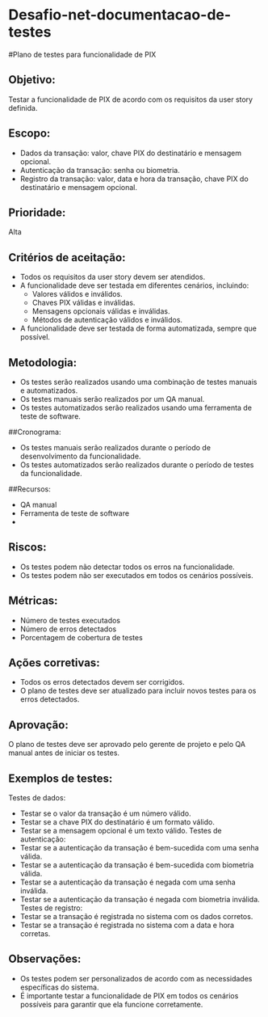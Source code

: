 # Desafio-net-documentacao-de-testes


#Plano de testes para funcionalidade de PIX

## Objetivo:

Testar a funcionalidade de PIX de acordo com os requisitos da user story definida.

## Escopo:

- Dados da transação: valor, chave PIX do destinatário e mensagem opcional.
- Autenticação da transação: senha ou biometria.
- Registro da transação: valor, data e hora da transação, chave PIX do destinatário e mensagem opcional.

## Prioridade:
Alta

## Critérios de aceitação:
- Todos os requisitos da user story devem ser atendidos.
- A funcionalidade deve ser testada em diferentes cenários, incluindo:
    - Valores válidos e inválidos.
    - Chaves PIX válidas e inválidas.
    - Mensagens opcionais válidas e inválidas.
    - Métodos de autenticação válidos e inválidos.
- A funcionalidade deve ser testada de forma automatizada, sempre que possível.

## Metodologia:
- Os testes serão realizados usando uma combinação de testes manuais e automatizados.
- Os testes manuais serão realizados por um QA manual.
- Os testes automatizados serão realizados usando uma ferramenta de teste de software.

##Cronograma:
- Os testes manuais serão realizados durante o período de desenvolvimento da funcionalidade.
- Os testes automatizados serão realizados durante o período de testes da funcionalidade.

##Recursos:
- QA manual
- Ferramenta de teste de software
- 
## Riscos:
- Os testes podem não detectar todos os erros na funcionalidade.
- Os testes podem não ser executados em todos os cenários possíveis.

## Métricas:
- Número de testes executados
- Número de erros detectados
- Porcentagem de cobertura de testes

  
## Ações corretivas:
- Todos os erros detectados devem ser corrigidos.
- O plano de testes deve ser atualizado para incluir novos testes para os erros detectados.
  
## Aprovação:

O plano de testes deve ser aprovado pelo gerente de projeto e pelo QA manual antes de iniciar os testes.

## Exemplos de testes:

Testes de dados:
  - Testar se o valor da transação é um número válido.
  - Testar se a chave PIX do destinatário é um formato válido.
  - Testar se a mensagem opcional é um texto válido.
Testes de autenticação:
  - Testar se a autenticação da transação é bem-sucedida com uma senha válida.
  - Testar se a autenticação da transação é bem-sucedida com biometria válida.
  - Testar se a autenticação da transação é negada com uma senha inválida.
  - Testar se a autenticação da transação é negada com biometria inválida.
Testes de registro:
  - Testar se a transação é registrada no sistema com os dados corretos.
  - Testar se a transação é registrada no sistema com a data e hora corretas.

## Observações:

- Os testes podem ser personalizados de acordo com as necessidades específicas do sistema.
- É importante testar a funcionalidade de PIX em todos os cenários possíveis para garantir que ela funcione corretamente.
